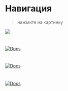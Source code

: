 # Навигация # 
>нажмите на картинку

<a href="https://github.com/Left1k/Test-assignment/blob/main/Docs/doc1.md">
  <img src="https://i.imgur.com/dbybeoj.png" />
</a>

#

<a href="https://github.com/Left1k/Test-assignment/blob/main/Docs/doc1.md">
  <img src="https://i.imgur.com/Xfmr0zr.png" alt="Docs" />
</a>

#

<a href="https://github.com/Left1k/Test-assignment/blob/main/Docs/doc1.md">
  <img src="https://i.imgur.com/4SwDFTM.png" alt="Docs" />
</a>

#

<a href="https://github.com/Left1k/Test-assignment/blob/main/Docs/doc1.md">
  <img src="https://i.imgur.com/tUEqglL.png" alt="Docs" />
</a>

